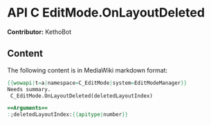 # API C EditMode.OnLayoutDeleted

**Contributor:** KethoBot

## Content

The following content is in MediaWiki markdown format:

```mediawiki
{{wowapi|t=a|namespace=C_EditMode|system=EditModeManager}}
Needs summary.
 C_EditMode.OnLayoutDeleted(deletedLayoutIndex)

==Arguments==
:;deletedLayoutIndex:{{apitype|number}}
```